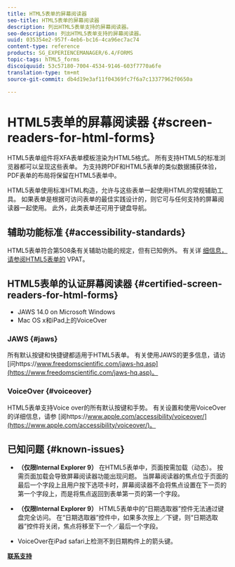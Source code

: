 ```yaml
---
title: HTML5表单的屏幕阅读器
seo-title: HTML5表单的屏幕阅读器
description: 列出HTML5表单支持的屏幕阅读器。
seo-description: 列出HTML5表单支持的屏幕阅读器。
uuid: 035354e2-957f-4eb6-bc16-4ca96ec7ac74
content-type: reference
products: SG_EXPERIENCEMANAGER/6.4/FORMS
topic-tags: hTML5_forms
discoiquuid: 53c57180-7004-4534-9146-603f7770a6fe
translation-type: tm+mt
source-git-commit: db4d19e3af11f04369fc7f6a7c13377962f0650a

---
```



# HTML5表单的屏幕阅读器 {#screen-readers-for-html-forms}

HTML5表单组件将XFA表单模板渲染为HTML5格式。 所有支持HTML5的标准浏览器都可以呈现这些表单。 为支持跨PDF和HTML5表单的类似数据捕获体验，PDF表单的布局将保留在HTML5表单中。

HTML5表单使用标准HTML构造，允许与这些表单一起使用HTML的常规辅助工具。 如果表单是根据可访问表单的最佳实践设计的，则它可与任何支持的屏幕阅读器一起使用。 此外，此类表单还可用于键盘导航。

## 辅助功能标准 {#accessibility-standards}

HTML5表单符合第508条有关辅助功能的规定，但有已知例外。 有关详 [细信息，请参阅HTML5表单的](https://www.adobe.com/mena_en/accessibility/compliance/livecycle-mobile-forms-es4-section-508-vpat.html) VPAT。

## HTML5表单的认证屏幕阅读器 {#certified-screen-readers-for-html-forms}

* JAWS 14.0 on Microsoft Windows
* Mac OS x和iPad上的VoiceOver

### JAWS {#jaws}

所有默认按键和快捷键都适用于HTML5表单。 有关使用JAWS的更多信息，请访 [问https://www.freedomscientific.com/jaws-hq.asp](https://www.freedomscientific.com/jaws-hq.asp)。

### VoiceOver {#voiceover}

HTML5表单支持Voice over的所有默认按键和手势。 有关设置和使用VoiceOver的详细信息，请参 [阅https://www.apple.com/accessibility/voiceover/](https://www.apple.com/accessibility/voiceover/)。

## 已知问题 {#known-issues}

* **（仅限Internal Explorer 9）** 在HTML5表单中，页面按需加载（动态）。 按需页面加载会导致屏幕阅读器功能出现问题。 当屏幕阅读器的焦点位于页面的最后一个字段上且用户按下选项卡时，屏幕阅读器不会将焦点设置在下一页的第一个字段上，而是将焦点返回到表单第一页的第一个字段。
* **（仅限Internal Explorer 9）** HTML5表单中的“日期选取器”控件无法通过键盘完全访问。 在“日期选取器”控件中，如果多次按上／下键，则“日期选取器”控件将关闭，焦点将移至下一个／最后一个字段。

* VoiceOver在iPad safari上检测不到日期构件上的箭头键。

**[联系支持](https://www.adobe.com/account/sign-in.supportportal.html)**
